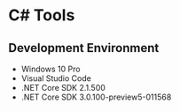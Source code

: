 
# C# Tools

## Development Environment

* Windows 10 Pro
* Visual Studio Code
* .NET Core SDK 2.1.500
* .NET Core SDK 3.0.100-preview5-011568
